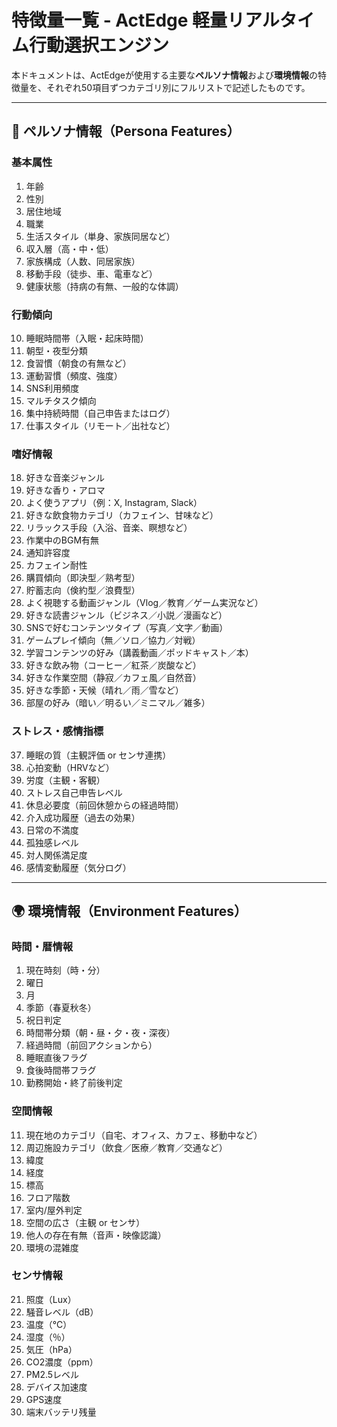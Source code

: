# 特徴量一覧 - ActEdge 軽量リアルタイム行動選択エンジン

本ドキュメントは、ActEdgeが使用する主要な**ペルソナ情報**および**環境情報**の特徴量を、それぞれ50項目ずつカテゴリ別にフルリストで記述したものです。

---

## 🧠 ペルソナ情報（Persona Features）

### 基本属性

1. 年齢
2. 性別
3. 居住地域
4. 職業
5. 生活スタイル（単身、家族同居など）
6. 収入層（高・中・低）
7. 家族構成（人数、同居家族）
8. 移動手段（徒歩、車、電車など）
9. 健康状態（持病の有無、一般的な体調）


### 行動傾向

10. 睡眠時間帯（入眠・起床時間）
11. 朝型・夜型分類
12. 食習慣（朝食の有無など）
13. 運動習慣（頻度、強度）
14. SNS利用頻度
15. マルチタスク傾向
16. 集中持続時間（自己申告またはログ）
17. 仕事スタイル（リモート／出社など）

### 嗜好情報

18. 好きな音楽ジャンル
19. 好きな香り・アロマ
20. よく使うアプリ（例：X, Instagram, Slack）
21. 好きな飲食物カテゴリ（カフェイン、甘味など）
22. リラックス手段（入浴、音楽、瞑想など）
23. 作業中のBGM有無
24. 通知許容度
25. カフェイン耐性
26. 購買傾向（即決型／熟考型）
27. 貯蓄志向（倹約型／浪費型）
28. よく視聴する動画ジャンル（Vlog／教育／ゲーム実況など）
29. 好きな読書ジャンル（ビジネス／小説／漫画など）
30. SNSで好むコンテンツタイプ（写真／文字／動画）
31. ゲームプレイ傾向（無／ソロ／協力／対戦）
32. 学習コンテンツの好み（講義動画／ポッドキャスト／本）
33. 好きな飲み物（コーヒー／紅茶／炭酸など）
34. 好きな作業空間（静寂／カフェ風／自然音）
35. 好きな季節・天候（晴れ／雨／雪など）
36. 部屋の好み（暗い／明るい／ミニマル／雑多）

### ストレス・感情指標

37. 睡眠の質（主観評価 or センサ連携）
38. 心拍変動（HRVなど）
39. 労度（主観・客観）
40. ストレス自己申告レベル
41. 休息必要度（前回休憩からの経過時間）
42. 介入成功履歴（過去の効果）
43. 日常の不満度
44. 孤独感レベル
45. 対人関係満足度
46. 感情変動履歴（気分ログ）

---

## 🌍 環境情報（Environment Features）

### 時間・暦情報

1. 現在時刻（時・分）
2. 曜日
3. 月
4. 季節（春夏秋冬）
5. 祝日判定
6. 時間帯分類（朝・昼・夕・夜・深夜）
7. 経過時間（前回アクションから）
8. 睡眠直後フラグ
9. 食後時間帯フラグ
10. 勤務開始・終了前後判定

### 空間情報

11. 現在地のカテゴリ（自宅、オフィス、カフェ、移動中など）
12. 周辺施設カテゴリ（飲食／医療／教育／交通など）
13. 緯度
14. 経度
15. 標高
16. フロア階数
17. 室内/屋外判定
18. 空間の広さ（主観 or センサ）
19. 他人の存在有無（音声・映像認識）
20. 環境の混雑度

### センサ情報

21. 照度（Lux）
22. 騒音レベル（dB）
23. 温度（℃）
24. 湿度（％）
25. 気圧（hPa）
26. CO2濃度（ppm）
27. PM2.5レベル
28. デバイス加速度
29. GPS速度
30. 端末バッテリ残量
